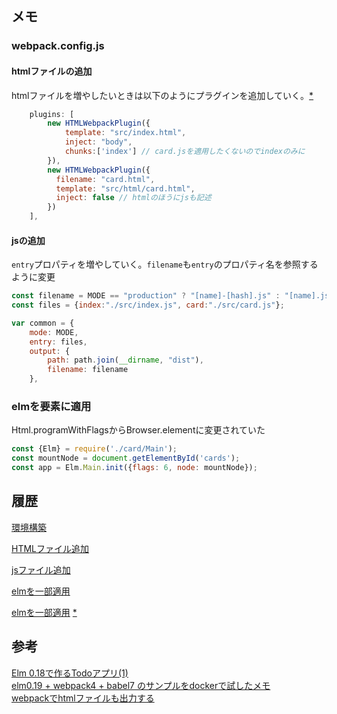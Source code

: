 

## メモ

### webpack.config.js

#### htmlファイルの追加
htmlファイルを増やしたいときは以下のようにプラグインを追加していく。[*][*4]

```js
    plugins: [
        new HTMLWebpackPlugin({
            template: "src/index.html",
            inject: "body",
            chunks:['index'] // card.jsを適用したくないのでindexのみに
        }),
        new HTMLWebpackPlugin({
          filename: "card.html",
          template: "src/html/card.html",
          inject: false // htmlのほうにjsも記述
        })
    ],
```

#### jsの追加

`entry`プロパティを増やしていく。`filename`も`entry`のプロパティ名を参照するように変更

```js
const filename = MODE == "production" ? "[name]-[hash].js" : "[name].js";
const files = {index:"./src/index.js", card:"./src/card.js"};

var common = {
    mode: MODE,
    entry: files,
    output: {
        path: path.join(__dirname, "dist"),
        filename: filename
    },
```

### elmを要素に適用

Html.programWithFlagsからBrowser.elementに変更されていた

```js
const {Elm} = require('./card/Main');
const mountNode = document.getElementById('cards');
const app = Elm.Main.init({flags: 6, node: mountNode});
```

## 履歴

[環境構築](https://github.com/hibohiboo/develop/tree/d10f2da1feb75f090d6714af7c4c73be220c7773/tutorial/lesson/elm/elm-card)

[HTMLファイル追加](https://github.com/hibohiboo/develop/tree/95b139debb63953b660ab5ce0de78b66bec84efe/tutorial/lesson/elm/elm-card)

[jsファイル追加](https://github.com/hibohiboo/develop/tree/e46eeb8980fa124f500081d152c6d3f9eb7ca4b2/tutorial/lesson/elm/elm-card)

[elmを一部適用](https://github.com/hibohiboo/develop/tree/7e64462bc1acecf1a0f780c00e175b6af374069b/tutorial/lesson/elm/elm-card)

[elmを一部適用](https://github.com/hibohiboo/develop/tree/8df449ce1520857f15b76f47eca6f27f80fdfe2b/tutorial/lesson/elm/elm-card) [*][*6]

## 参考

[Elm 0.18で作るTodoアプリ(1)][*1]  
[elm0.19 + webpack4 + babel7 のサンプルをdockerで試したメモ][*2]  
[webpackでhtmlファイルも出力する][*3]


[*1]:https://qiita.com/tomluck/items/872787cda6682834a3a1
[*2]:https://qiita.com/hibohiboo/items/b19519b4a9dbb5ec11b0
[*3]:https://ema-hiro.hatenablog.com/entry/2017/10/12/015748
[*4]:https://github.com/elm-community/elm-webpack-loader/pull/142/files
[*5]:https://github.com/jantimon/html-webpack-plugin
[*6]:https://github.com/avh4/elm-upgrade
